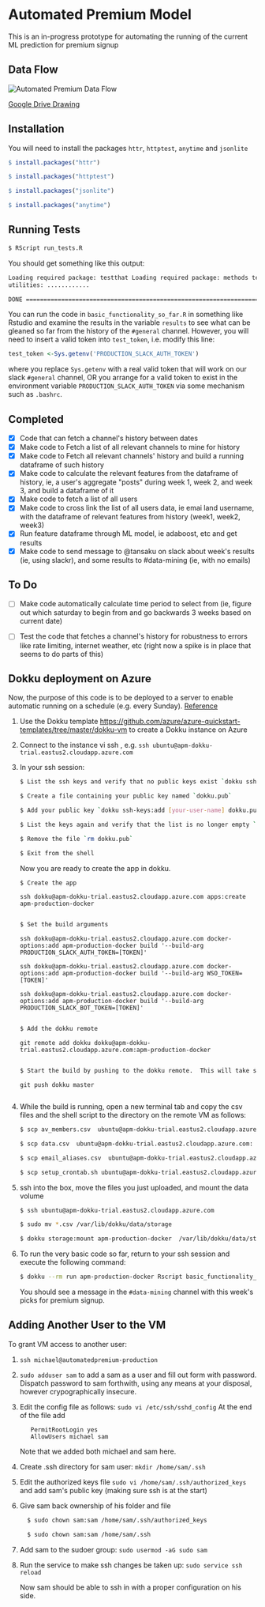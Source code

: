 # Automated Premium Model

This is an in-progress prototype for automating the running of the current ML
prediction for premium signup

## Data Flow

![Automated Premium Data Flow](https://dl.dropbox.com/s/14h4lgih0syqc9t/Screenshot%202018-11-08%2016.23.19.png?dl=0)

[Google Drive Drawing](https://docs.google.com/drawings/d/16kFt8gXO1sANx_L-nBXQMjrERzKGnsNc48NHj3maFHU/edit)

## Installation

You will need to install the packages `httr`, `httptest`, `anytime` and `jsonlite`

```r
$ install.packages("httr")

$ install.packages("httptest")

$ install.packages("jsonlite")

$ install.packages("anytime")
```

## Running Tests

```sh
$ RScript run_tests.R
```

You should get something like this output:

```sh
Loading required package: testthat Loading required package: methods testing
utilities: ............

DONE ===========================================================================
```

You can run the code in `basic_functionality_so_far.R` in something like Rstudio
and examine the results in the variable `results` to see what can be gleaned so
far from the history of the `#general` channel. However, you will need to insert a
valid token into `test_token`, i.e. modify this line:

```r
test_token <-Sys.getenv('PRODUCTION_SLACK_AUTH_TOKEN')
```

where you replace `Sys.getenv` with a real valid token that will work on our slack
`#general` channel, OR you arrange for a valid token to exist in the
environment variable `PRODUCTION_SLACK_AUTH_TOKEN` via some mechanism such as
`.bashrc`.

## Completed

 - [x] Code that can fetch a channel's history between dates
 - [x] Make code to Fetch a list of all relevant channels to mine for history
 - [x] Make code to Fetch all relevant channels' history and build a running dataframe of such
history
 - [x] Make code to calculate the relevant features from the dataframe
of history, ie, a user's aggregate "posts" during week 1, week 2, and week 3,
and build a dataframe of it
 - [x] Make code to fetch a list of all users
 - [x] Make code to cross link the list of all users data, ie emai land username, with
the dataframe of relevant features from history (week1, week2, week3)
 - [x] Run feature dataframe through ML model, ie adaboost, etc and get results
 - [x] Make code to send message to @tansaku on slack about week's results (ie,
     using slackr), and some results to \#data-mining (ie, with no emails)

## To Do

- [ ] Make code automatically calculate time period to select from (ie, figure out
    which saturday to begin from and go backwards 3 weeks based on current date)


- [ ] Test the code that fetches a channel's history for robustness to errors like
    rate limiting, internet weather, etc (right now a spike is in place that
    seems to do parts of this)

## Dokku deployment on Azure
Now, the purpose of this code is to be deployed to a server to enable automatic
running on a schedule (e.g. every Sunday).  [Reference](https://www.digitalocean.com/community/tutorials/how-to-install-r-on-ubuntu-16-04-2)

1. Use the Dokku template https://github.com/azure/azure-quickstart-templates/tree/master/dokku-vm to create a Dokku instance on Azure

2. Connect to the instance vi ssh , e.g. `ssh ubuntu@apm-dokku-trial.eastus2.cloudapp.azure.com`

3. In your ssh session:

    ```sh
    $ List the ssh keys and verify that no public keys exist `dokku ssh-keys:list`

    $ Create a file containing your public key named `dokku.pub`

    $ Add your public key `dokku ssh-keys:add [your-user-name] dokku.pub`

    $ List the keys again and verify that the list is no longer empty `dokku ssh-keys:list`

    $ Remove the file `rm dokku.pub`

    $ Exit from the shell
    ```

    Now you are ready to create the app in dokku.

    ```sh
    $ Create the app
    ```
       ssh dokku@apm-dokku-trial.eastus2.cloudapp.azure.com apps:create apm-production-docker
    ```sh

    $ Set the build arguments
    ```
       ssh dokku@apm-dokku-trial.eastus2.cloudapp.azure.com docker-options:add apm-production-docker build '--build-arg PRODUCTION_SLACK_AUTH_TOKEN=[TOKEN]'

       ssh dokku@apm-dokku-trial.eastus2.cloudapp.azure.com docker-options:add apm-production-docker build '--build-arg WSO_TOKEN=[TOKEN]'

       ssh dokku@apm-dokku-trial.eastus2.cloudapp.azure.com docker-options:add apm-production-docker build '--build-arg PRODUCTION_SLACK_BOT_TOKEN=[TOKEN]'
    ```sh

    $ Add the dokku remote
    ```
       git remote add dokku dokku@apm-dokku-trial.eastus2.cloudapp.azure.com:apm-production-docker
    ```sh

    $ Start the build by pushing to the dokku remote.  This will take some time.
    ```
       git push dokku master
    ```sh

4.  While the build is running, open a new terminal tab and copy the csv files and the shell script to the directory on the remote VM as follows:

    ```sh
    $ scp av_members.csv  ubuntu@apm-dokku-trial.eastus2.cloudapp.azure.com:

    $ scp data.csv  ubuntu@apm-dokku-trial.eastus2.cloudapp.azure.com:

    $ scp email_aliases.csv  ubuntu@apm-dokku-trial.eastus2.cloudapp.azure.com:

    $ scp setup_crontab.sh ubuntu@apm-dokku-trial.eastus2.cloudapp.azure.com:
    ```

5. ssh into the box, move the files you just uploaded, and mount the data volume
    ```sh
    $ ssh ubuntu@apm-dokku-trial.eastus2.cloudapp.azure.com

    $ sudo mv *.csv /var/lib/dokku/data/storage

    $ dokku storage:mount apm-production-docker  /var/lib/dokku/data/storage:/app/data
    ```

6. To run the very basic code so far, return to your ssh session and execute the following command:

   ```sh
   $ dokku --rm run apm-production-docker Rscript basic_functionality_so_far.R
   ```
   You should see a message in the `#data-mining` channel with this week's picks for premium signup.

## Adding Another User to the VM

To grant VM access to another user:

1. `ssh michael@automatedpremium-production`

2. `sudo adduser sam` to add a sam as a user and fill out form with password. Dispatch password to sam forthwith, using any means at your disposal, however crypographically insecure.

3. Edit the config file as follows: `sudo vi /etc/ssh/sshd_config`
    At the end of the file add

   ```
      PermitRootLogin yes
      AllowUsers michael sam
   ```

     Note that we added both michael and sam here.

4. Create .ssh directory for sam user: `mkdir /home/sam/.ssh`
5. Edit the authorized keys file `sudo vi /home/sam/.ssh/authorized_keys` and add sam's public key (making sure ssh is at the start)
6. Give sam back ownership of his folder and file

   ```sh
     $ sudo chown sam:sam /home/sam/.ssh/authorized_keys

     $ sudo chown sam:sam /home/sam/.ssh
   ```

7. Add sam to the sudoer group: `sudo usermod -aG sudo sam`
8. Run the service to make ssh changes be taken up: `sudo service ssh reload`

    Now sam should be able to ssh in with a proper configuration on his side.
